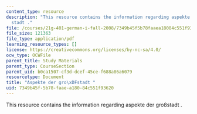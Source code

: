 ```yaml
---
content_type: resource
description: "This resource contains the information regarding aspekte der gro\xDF\
  stadt ."
file: /courses/21g-401-german-i-fall-2008/7349b45f5b78faaea18084c551f93620_MIT21G_401F08_groastadt.pdf
file_size: 121363
file_type: application/pdf
learning_resource_types: []
license: https://creativecommons.org/licenses/by-nc-sa/4.0/
ocw_type: OCWFile
parent_title: Study Materials
parent_type: CourseSection
parent_uid: b0ca1507-cf3d-dcef-45ce-f688a86a6079
resourcetype: Document
title: "Aspekte der gro\xDFstadt "
uid: 7349b45f-5b78-faae-a180-84c551f93620
---
```

This resource contains the information regarding aspekte der großstadt .